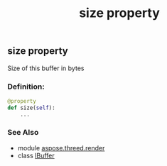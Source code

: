 ﻿---
title: size property
second_title: Aspose.3D for Python via .NET API References
description: 
type: docs
weight: 40
url: /python-net/aspose.threed.render/ibuffer/size/
is_root: false
---

## size property


Size of this buffer in bytes
### Definition:
```python
@property
def size(self):
    ...
```

### See Also
* module [aspose.threed.render](../../)
* class [IBuffer](/3d/python-net/aspose.threed.render/ibuffer)
